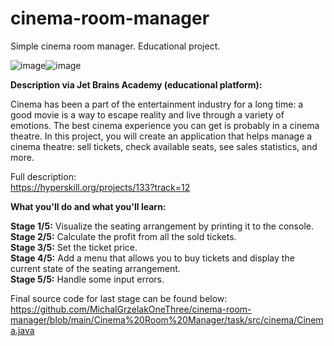 # cinema-room-manager
Simple cinema room manager. Educational project.

![image](https://user-images.githubusercontent.com/100995054/200196891-194266a0-de0e-4d64-b73a-e50ecd159061.png)![image](https://user-images.githubusercontent.com/100995054/200196918-91b1dfd5-71d2-4b95-99c3-d2135783f253.png)



<b>Description via Jet Brains Academy (educational platform):</b>

Cinema has been a part of the entertainment industry for a long time: a good movie is a way to escape reality and live through a variety of emotions. The best cinema experience you can get is probably in a cinema theatre. In this project, you will create an application that helps manage a cinema theatre: sell tickets, check available seats, see sales statistics, and more.<br>

Full description:<br>
https://hyperskill.org/projects/133?track=12

<b>What you'll do and what you'll learn:</b>

<b>Stage 1/5:</b>
Visualize the seating arrangement by printing it to the console.<br>
<b>Stage 2/5:</b>
Calculate the profit from all the sold tickets.<br>
<b>Stage 3/5:</b>
Set the ticket price.<br>
<b>Stage 4/5:</b>
Add a menu that allows you to buy tickets and display the current state of the seating arrangement.<br>
<b>Stage 5/5:</b>
Handle some input errors.<br>

Final source code for last stage can be found below:<br>
https://github.com/MichalGrzelakOneThree/cinema-room-manager/blob/main/Cinema%20Room%20Manager/task/src/cinema/Cinema.java
